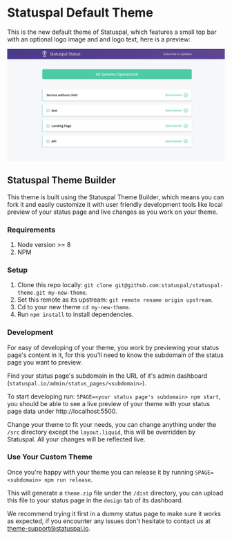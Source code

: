 # Statuspal Default Theme

This is the new default theme of Statuspal, which features a small top bar with an optional
logo image and and logo text, here is a preview:

![Theme Preview](/preview.png?raw=true "Theme Preview")

## Statuspal Theme Builder

This theme is built using the Statuspal Theme Builder, which means you can fork it and easily
customize it with user friendly development tools like local preview of your status page and
live changes as you work on your theme.

### Requirements

1. Node version >= 8
2. NPM

### Setup

1. Clone this repo locally: `git clone git@github.com:statuspal/statuspal-theme.git my-new-theme`.
2. Set this remote as its upstream: `git remote rename origin upstream`.
3. Cd to your new theme `cd my-new-theme`.
4. Run `npm install` to install dependencies.

### Development

For easy of developing of your theme, you work by previewing your status page's content in it,
for this you'll need to know the subdomain of the status page you want to preview.

Find your status page's subdomain in the URL of it's admin dashboard
(`statuspal.io/admin/status_pages/<subdomain>`).

To start developing run: `SPAGE=<your status page's subdomain> npm start`, you should be able
to see a live preview of your theme with your status page data under http://localhost:5500.

Change your theme to fit your needs, you can change anything under the `/src` directory
except the `layout.liquid`, this will be overridden by Statuspal. All your changes will be reflected live.

### Use Your Custom Theme

Once you're happy with your theme you can release it by running `SPAGE=<subdomain> npm run release`.

This will generate a `theme.zip` file under the `/dist` directory, you can upload this file
to your status page in the `design` tab of its dashboard.

We recommend trying it first in a dummy status page to make sure it works as expected, if you
encounter any issues don't hesitate to contact us at theme-support@statuspal.io.
